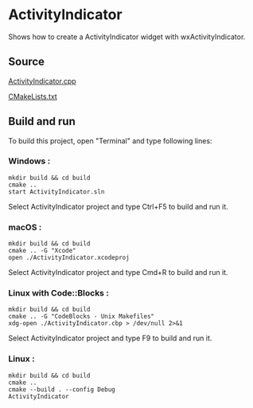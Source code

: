 # ActivityIndicator

Shows how to create a ActivityIndicator widget with wxActivityIndicator.

## Source

[ActivityIndicator.cpp](ActivityIndicator.cpp)

[CMakeLists.txt](CMakeLists.txt)

## Build and run

To build this project, open "Terminal" and type following lines:

### Windows :

``` shell
mkdir build && cd build
cmake .. 
start ActivityIndicator.sln
```

Select ActivityIndicator project and type Ctrl+F5 to build and run it.

### macOS :

``` shell
mkdir build && cd build
cmake .. -G "Xcode"
open ./ActivityIndicator.xcodeproj
```

Select ActivityIndicator project and type Cmd+R to build and run it.

### Linux with Code::Blocks :

``` shell
mkdir build && cd build
cmake .. -G "CodeBlocks - Unix Makefiles"
xdg-open ./ActivityIndicator.cbp > /dev/null 2>&1
```

Select ActivityIndicator project and type F9 to build and run it.

### Linux :

``` shell
mkdir build && cd build
cmake .. 
cmake --build . --config Debug
ActivityIndicator
```
